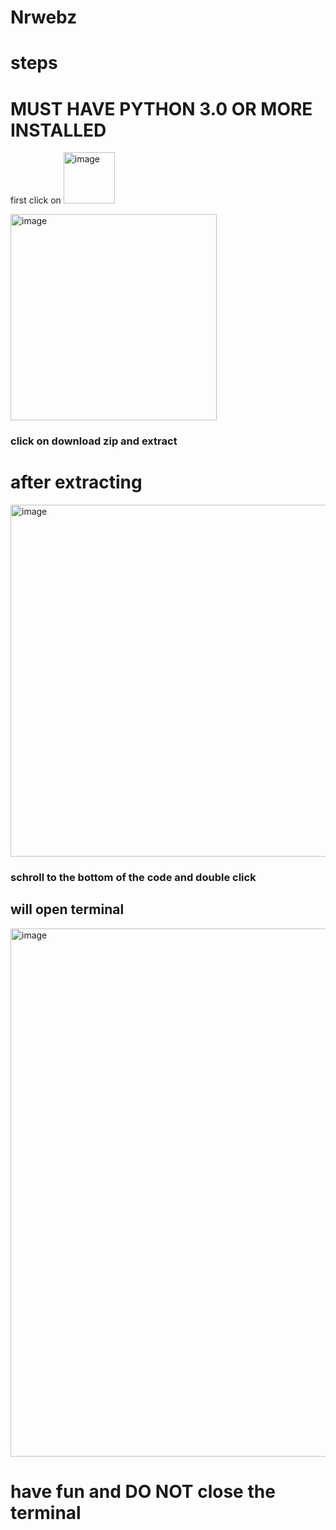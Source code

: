 # Nrwebz



# steps    

# MUST HAVE PYTHON 3.0 OR MORE INSTALLED


first click on
<img width="82" alt="image" src="https://github.com/daxxnr/Nrwebz/assets/125167362/40be5655-3037-49cb-8612-cad86de15a58">



<img width="330" alt="image" src="https://github.com/daxxnr/Nrwebz/assets/125167362/3cf73f4d-17c6-4ffe-9839-2665942872bb">

### click on download zip and extract

# after extracting

<img width="563" alt="image" src="https://github.com/daxxnr/Nrwebz/assets/125167362/7c93a0b7-1bd7-46f6-b32b-e81e54a5e2a3">

### schroll to the bottom of the code and double click

## will open terminal


<img width="845" alt="image" src="https://github.com/daxxnr/Nrwebz/assets/125167362/cae63cd3-b04a-4b85-9d88-bd56ea05af83">

# have fun and DO NOT close the terminal

